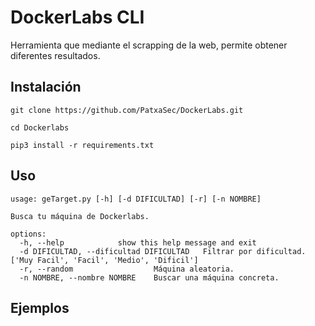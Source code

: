 # DockerLabs CLI

Herramienta que mediante el scrapping de la web, permite obtener diferentes resultados.

## Instalación

```
git clone https://github.com/PatxaSec/DockerLabs.git
```
```
cd Dockerlabs
```
```
pip3 install -r requirements.txt
```

## Uso

```
usage: geTarget.py [-h] [-d DIFICULTAD] [-r] [-n NOMBRE]

Busca tu máquina de Dockerlabs.

options:
  -h, --help            show this help message and exit
  -d DIFICULTAD, --dificultad DIFICULTAD   Filtrar por dificultad. ['Muy Facil', 'Facil', 'Medio', 'Dificil']
  -r, --random                  Máquina aleatoria.
  -n NOMBRE, --nombre NOMBRE    Buscar una máquina concreta.
```

## Ejemplos



